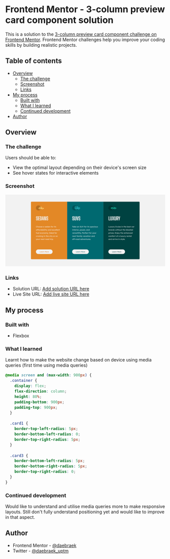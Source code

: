 # Frontend Mentor - 3-column preview card component solution

This is a solution to the [3-column preview card component challenge on Frontend Mentor](https://www.frontendmentor.io/challenges/3column-preview-card-component-pH92eAR2-). Frontend Mentor challenges help you improve your coding skills by building realistic projects.

## Table of contents

- [Overview](#overview)
  - [The challenge](#the-challenge)
  - [Screenshot](#screenshot)
  - [Links](#links)
- [My process](#my-process)
  - [Built with](#built-with)
  - [What I learned](#what-i-learned)
  - [Continued development](#continued-development)
- [Author](#author)

## Overview

### The challenge

Users should be able to:

- View the optimal layout depending on their device's screen size
- See hover states for interactive elements

### Screenshot

![](./screenshot.png)

### Links

- Solution URL: [Add solution URL here](https://your-solution-url.com)
- Live Site URL: [Add live site URL here](https://your-live-site-url.com)

## My process

### Built with

- Flexbox

### What I learned

Learnt how to make the website change based on device using media queries (first time using media queries)

```css
@media screen and (max-width: 900px) {
  .container {
    display: flex;
    flex-direction: column;
    height: 80%;
    padding-bottom: 900px;
    padding-top: 900px;
  }

  .card1 {
    border-top-left-radius: 5px;
    border-bottom-left-radius: 0;
    border-top-right-radius: 5px;
  }

  .card3 {
    border-bottom-left-radius: 5px;
    border-bottom-right-radius: 5px;
    border-top-right-radius: 0;
  }
}
```

### Continued development

Would like to understand and utilise media queries more to make responsive layouts. Still don't fully understand positioning yet and would like to improve in that aspect.

## Author

- Frontend Mentor - [@daebraek](https://www.frontendmentor.io/profile/daebraek)
- Twitter - [@daebraek_uptm](https://www.instagram.com/daebraek_uptm/?hl=en)
